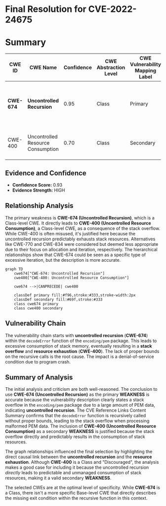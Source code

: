 # Final Resolution for CVE-2022-24675

# Summary
| CWE ID | CWE Name | Confidence | CWE Abstraction Level | CWE Vulnerability Mapping Label | CWE-Vulnerability Mapping Notes |
|---|---|---|---|---|---|
| **CWE-674** | **Uncontrolled Recursion** | 0.95 | Class | Primary | The vulnerability is a stack overflow caused by unbounded recursion. |
| CWE-400 | Uncontrolled Resource Consumption | 0.70 | Class | Secondary | The stack overflow leads to resource exhaustion. |

## Evidence and Confidence

*   **Confidence Score:** 0.93
*   **Evidence Strength:** HIGH

## Relationship Analysis
The primary weakness is **CWE-674 (Uncontrolled Recursion)**, which is a Class-level CWE. It directly leads to **CWE-400 (Uncontrolled Resource Consumption)**, a Class-level CWE, as a consequence of the stack overflow. While CWE-400 is often misused, it's justified here because the uncontrolled recursion predictably exhausts stack resources. Alternatives like CWE-770 and CWE-834 were considered but deemed less appropriate due to their focus on allocation and iteration, respectively. The hierarchical relationships show that CWE-674 could be seen as a specific type of excessive iteration, but the description is more accurate.

```mermaid
graph TD
    cwe674["CWE-674: Uncontrolled Recursion"]
    cwe400["CWE-400: Uncontrolled Resource Consumption"]

    cwe674 -->|CANPRECEDE| cwe400

    classDef primary fill:#f96,stroke:#333,stroke-width:2px
    classDef secondary fill:#69f,stroke:#333
    class cwe674 primary
    class cwe400 secondary
```

## Vulnerability Chain
The vulnerability chain starts with **uncontrolled recursion** (**CWE-674**) within the `decodeError` function of the `encoding/pem` package. This leads to excessive consumption of stack memory, eventually resulting in a **stack overflow** and **resource exhaustion** (**CWE-400**). The lack of proper bounds on the recursive calls is the root cause. The impact is a denial-of-service condition due to program crash.

## Summary of Analysis
The initial analysis and criticism are both well-reasoned. The conclusion to use **CWE-674 (Uncontrolled Recursion)** as the primary **WEAKNESS** is accurate because the vulnerability description clearly states a stack overflow in the `encoding/pem` package due to a large amount of PEM data, indicating **uncontrolled recursion**. The CVE Reference Links Content Summary confirms that the `decodeError` function is recursively called without proper bounds, leading to the stack overflow when processing malformed PEM data. The inclusion of **CWE-400 (Uncontrolled Resource Consumption)** as a secondary **WEAKNESS** is justified because the stack overflow directly and predictably results in the consumption of stack resources.

The graph relationships influenced the final selection by highlighting the direct causal link between the **uncontrolled recursion** and the **resource exhaustion**. Although **CWE-400** is a Class and "Discouraged", the analysis makes a good case for including it because the uncontrolled recursion *directly* leads to predictable and unmanaged consumption of stack resources, making it a valid secondary **WEAKNESS**.

The selected CWEs are at the optimal level of specificity. While **CWE-674** is a Class, there isn't a more specific Base-level CWE that directly describes the missing exit condition within the recursive function in this context.